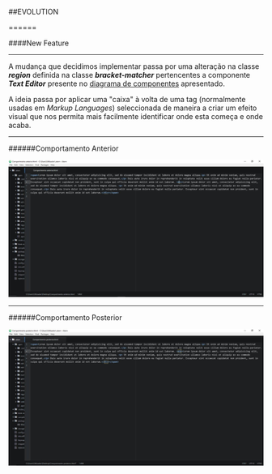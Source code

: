 ##EVOLUTION

======

####New Feature

------

A mudança que decidimos implementar passa por uma alteração na classe **_region_** definida na classe **_bracket-matcher_** pertencentes a componente **_Text Editor_** presente no [diagrama de componentes](https://raw.githubusercontent.com/DiogoXRP/atom/master/ESOF-docs/AtomComponentDiagram.jpg) apresentado.

A ideia passa por aplicar uma "caixa" à volta de uma tag (normalmente usadas em *Markup Languages*) seleccionada de maneira a criar um efeito visual que nos permita mais facilmente identificar onde esta começa e onde acaba.

------

######Comportamento Anterior

![before](https://raw.githubusercontent.com/DiogoXRP/atom/master/ESOF-docs/before.jpg)

------

######Comportamento Posterior

![after](https://raw.githubusercontent.com/DiogoXRP/atom/master/ESOF-docs/after.jpg)
